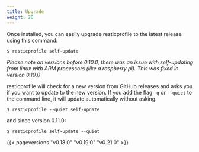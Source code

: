 ```yaml
---
title: Upgrade
weight: 20
---
```


Once installed, you can easily upgrade resticprofile to the latest release using this command:

```shell
$ resticprofile self-update
```

_Please note on versions before 0.10.0, there was an issue with self-updating from linux with ARM processors (like a raspberry pi). This was fixed in version 0.10.0_

resticprofile will check for a new version from GitHub releases and asks you if you want to update to the new version. If you add the flag `-q` or `--quiet` to the command line, it will update automatically without asking.

```shell
$ resticprofile --quiet self-update
```

and since version 0.11.0:

```shell
$ resticprofile self-update --quiet
```

{{< pageversions "v0.18.0" "v0.19.0" "v0.21.0" >}}
